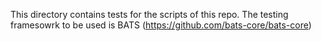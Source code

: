 This directory contains tests for the scripts of this repo. The testing framesowrk to be used is BATS (https://github.com/bats-core/bats-core)

